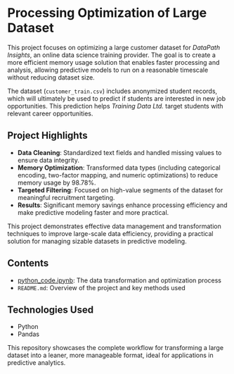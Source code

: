 # Processing Optimization of Large Dataset

This project focuses on optimizing a large customer dataset for *DataPath Insights*, an online data science training provider. The goal is to create a more efficient memory usage solution that enables faster processing and analysis, allowing predictive models to run on a reasonable timescale without reducing dataset size.

The dataset (`customer_train.csv`) includes anonymized student records, which will ultimately be used to predict if students are interested in new job opportunities. This prediction helps *Training Data Ltd.* target students with relevant career opportunities.

## Project Highlights
- **Data Cleaning**: Standardized text fields and handled missing values to ensure data integrity.
- **Memory Optimization**: Transformed data types (including categorical encoding, two-factor mapping, and numeric optimizations) to reduce memory usage by 98.78%.
- **Targeted Filtering**: Focused on high-value segments of the dataset for meaningful recruitment targeting.
- **Results**: Significant memory savings enhance processing efficiency and make predictive modeling faster and more practical.

This project demonstrates effective data management and transformation techniques to improve large-scale data efficiency, providing a practical solution for managing sizable datasets in predictive modeling.

## Contents
- [python_code.ipynb](https://github.com/randallcampher/processing-optimization/blob/main/python_code.ipynb): The data transformation and optimization process
- `README.md`: Overview of the project and key methods used

## Technologies Used
- Python
- Pandas

This repository showcases the complete workflow for transforming a large dataset into a leaner, more manageable format, ideal for applications in predictive analytics.
